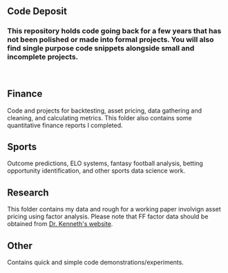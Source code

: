Code Deposit
---
### This repository holds code going back for a few years that has not been polished or made into formal projects. You will also find single purpose code snippets alongside small and incomplete projects.
</br>

## Finance
Code and projects for backtesting, asset pricing, data gathering and cleaning, and calculating metrics. This folder also contains some quantitative finance reports I completed.

## Sports
Outcome predictions, ELO systems, fantasy football analysis, betting opportunity identification, and other sports data science work.

## Research
This folder contains my data and rough for a working paper involvign asset pricing using factor analysis. Please note that FF factor data should be obtained from [Dr. Kenneth's website](https://mba.tuck.dartmouth.edu/pages/faculty/ken.french/data_library.html).

## Other
Contains quick and simple code demonstrations/experiments.
